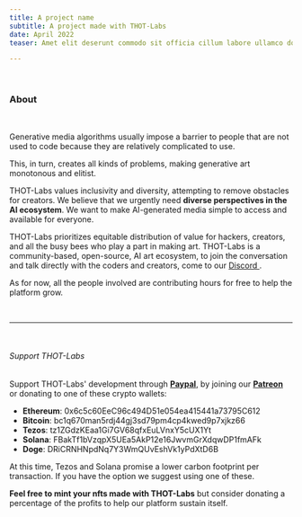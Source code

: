 ```yaml
---
title: A project name
subtitle: A project made with THOT-Labs
date: April 2022
teaser: Amet elit deserunt commodo sit officia cillum labore ullamco dolore velit amet et anim. Lorem anim eu sint laboris do eiusmod esse quis amet magna sit sunt nisi. Minim eiusmod excepteur magna culpa.

---
```


&nbsp;

### About


&nbsp;


Generative media algorithms usually impose a barrier to people that are not used to code because they are relatively complicated to use. 

This, in turn, creates all kinds of problems, making generative art monotonous and elitist.  

THOT-Labs values inclusivity and diversity, attempting to remove obstacles for creators. We believe that we urgently need **diverse perspectives in the AI ecosystem**. We want to make AI-generated media simple to access and available for everyone. 

THOT-Labs prioritizes equitable distribution of value for hackers, creators, and all the busy bees who play a part in making art. THOT-Labs is a community-based, open-source, AI art ecosystem, to join the conversation and talk directly with the coders and creators, come to our [ Discord ](https://discord.com/invite/XXd99CrkCr). 


As for now, all the people involved are contributing hours for free to help the platform grow. 

&nbsp;


---

&nbsp;

###### Support THOT-Labs

Support THOT-Labs' development through **[Paypal](https://www.paypal.com/donate/?hosted_button_id=DQSRC48ZZND7Y)**, by joining our **[Patreon](https://www.patreon.com/thot-labs)** or donating to one of these crypto wallets:

- **Ethereum**: 0x6c5c60EeC96c494D51e054ea415441a73795C612 
- **Bitcoin**: bc1q670man5rdj44gj3sd79pm4cp4kwed9p7xjkz66
- **Tezos**: tz1ZGdzKEaa1Gi7GV68qfxEuLVnxY5cUX1Yt
- **Solana**: FBakTf1bVzqpX5UEa5AkP12e16JwvmGrXdqwDP1fmAFk
- **Doge**: DRiCRNHNpdNq7Y3WmQUvEshVk1yPdXtD6B

At this time, Tezos and Solana promise a lower carbon footprint per transaction. If you have the option we suggest using one of these.


**Feel free to mint your nfts made with THOT-Labs** but consider donating a percentage of the profits to help our platform sustain itself.
